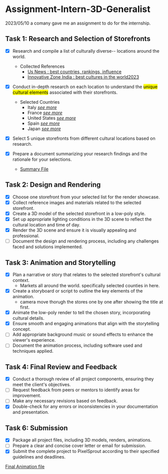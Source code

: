 # Assignment-Intern-3D-Generalist
 2023/05/10 a comany gave me an assignment to do for the internship.

## Task 1: Research and Selection of Storefronts

- [X] Research and compile a list of culturally diverse-- locations around the world.
    - Collected References
        - [Us News : best countries, rankings, influence](https://www.usnews.com/news/best-countries/rankings/influence)
        - [Innovative Zone India : best cultures in the world2023](https://innovativezoneindia.com/best-cultures-in-the-world-2023/)
    
- [X] Conduct in-depth research on each location to understand the <mark>unique cultural elements</mark> associated with their storefronts.
    - Selected Countries
        - Italy [_see more_](./Task%201/01.%20Italy/unique%20cultural%20elements.md)
        - France [_see more_](./Task%201/02.%20France/unique%20cultural%20elements.md)
        - United States [_see more_](./Task%201/03.%20United%20States/unique%20cultural%20elements.md)
        - Spain [_see more_](./Task%201/04.%20Spain/unique%20cultural%20elements.md)
        - Japan [_see more_](./Task%201/05.%20Japan/unique%20cultural%20elements.md)

- [X] Select 5 unique storefronts from different cultural locations based on research.
    
- [X] Prepare a document summarizing your research findings and the rationale for your selections.
    - [Summary File](./Task%201/elements%20summary.md)

## Task 2: Design and Rendering

- [X] Choose one storefront from your selected list for the render showcase.
- [X] Collect reference images and materials related to the selected storefront.
- [X] Create a 3D model of the selected storefront in a low-poly style.
- [X] Set up appropriate lighting conditions in the 3D scene to reflect the cultural location and time of day.
- [X] Render the 3D scene and ensure it is visually appealing and professional.
- [ ] Document the design and rendering process, including any challenges faced and solutions implemented.

## Task 3: Animation and Storytelling

- [X] Plan a narrative or story that relates to the selected storefront's cultural context.
    - Markets all around the world. specifically selected counties in here.
- [X] Create a storyboard or script to outline the key elements of the animation.
    - camera move thorugh the stores one by one after showing the title at first.
- [X] Animate the low-poly render to tell the chosen story, incorporating cultural details.
- [X] Ensure smooth and engaging animations that align with the storytelling concept.
- [ ] Add appropriate background music or sound effects to enhance the viewer's experience.
- [ ] Document the animation process, including software used and techniques applied.

## Task 4: Final Review and Feedback

- [X] Conduct a thorough review of all project components, ensuring they meet the client's objectives.
- [ ] Request feedback from peers or mentors to identify areas for improvement.
- [ ] Make any necessary revisions based on feedback.
- [X] Double-check for any errors or inconsistencies in your documentation and presentation.

## Task 6: Submission

- [X] Package all project files, including 3D models, renders, animations.
- [ ] Prepare a clear and concise cover letter or email for submission.
- [X] Submit the complete project to PixelSprout according to their specified guidelines and deadlines.

[Final Animation file](https://drive.google.com/file/d/1nOcSnEuZ2vHsmbf4CkOE9OLZ9XAikmLO/view?usp=sharing)